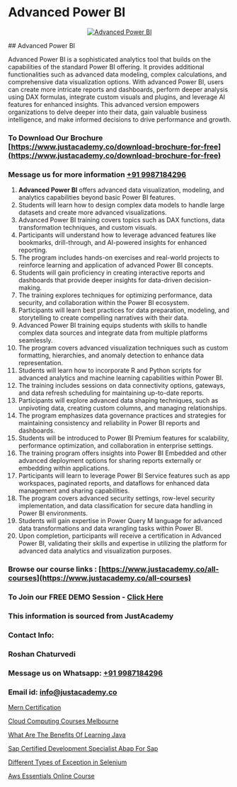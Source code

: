 # Advanced Power BI

<p align="center">
  <a href="https://justacademy.co/course-detail/tableau-training">
    <img src="https://justacademy.co/storage2/course_image/1709718933_course_image.webp" alt="Advanced Power BI">
  </a>
</p>
## Advanced Power BI

Advanced Power BI is a sophisticated analytics tool that builds on the capabilities of the standard Power BI offering. It provides additional functionalities such as advanced data modeling, complex calculations, and comprehensive data visualization options. With advanced Power BI, users can create more intricate reports and dashboards, perform deeper analysis using DAX formulas, integrate custom visuals and plugins, and leverage AI features for enhanced insights. This advanced version empowers organizations to delve deeper into their data, gain valuable business intelligence, and make informed decisions to drive performance and growth.
### To Download Our Brochure [https://www.justacademy.co/download-brochure-for-free](https://www.justacademy.co/download-brochure-for-free)
### Message us for more information [+91 9987184296](https://api.whatsapp.com/send?phone=919987184296)
1) **Advanced Power BI** offers advanced data visualization, modeling, and analytics capabilities beyond basic Power BI features.
2) Students will learn how to design complex data models to handle large datasets and create more advanced visualizations.
3) Advanced Power BI training covers topics such as DAX functions, data transformation techniques, and custom visuals.
4) Participants will understand how to leverage advanced features like bookmarks, drill-through, and AI-powered insights for enhanced reporting.
5) The program includes hands-on exercises and real-world projects to reinforce learning and application of advanced Power BI concepts.
6) Students will gain proficiency in creating interactive reports and dashboards that provide deeper insights for data-driven decision-making.
7) The training explores techniques for optimizing performance, data security, and collaboration within the Power BI ecosystem.
8) Participants will learn best practices for data preparation, modeling, and storytelling to create compelling narratives with their data.
9) Advanced Power BI training equips students with skills to handle complex data sources and integrate data from multiple platforms seamlessly.
10) The program covers advanced visualization techniques such as custom formatting, hierarchies, and anomaly detection to enhance data representation.
11) Students will learn how to incorporate R and Python scripts for advanced analytics and machine learning capabilities within Power BI.
12) The training includes sessions on data connectivity options, gateways, and data refresh scheduling for maintaining up-to-date reports.
13) Participants will explore advanced data shaping techniques, such as unpivoting data, creating custom columns, and managing relationships.
14) The program emphasizes data governance practices and strategies for maintaining consistency and reliability in Power BI reports and dashboards.
15) Students will be introduced to Power BI Premium features for scalability, performance optimization, and collaboration in enterprise settings.
16) The training program offers insights into Power BI Embedded and other advanced deployment options for sharing reports externally or embedding within applications.
17) Participants will learn to leverage Power BI Service features such as app workspaces, paginated reports, and dataflows for enhanced data management and sharing capabilities.
18) The program covers advanced security settings, row-level security implementation, and data classification for secure data handling in Power BI environments.
19) Students will gain expertise in Power Query M language for advanced data transformations and data wrangling tasks within Power BI.
20) Upon completion, participants will receive a certification in Advanced Power BI, validating their skills and expertise in utilizing the platform for advanced data analytics and visualization purposes.

### Browse our course links : [https://www.justacademy.co/all-courses](https://www.justacademy.co/all-courses) 
### To Join our FREE DEMO Session - [Click Here](https://www.justacademy.co/register-for-course-demo)


### This information is sourced from JustAcademy
### Contact Info:
### Roshan Chaturvedi
### Message us on Whatsapp: [+91 9987184296](https://api.whatsapp.com/send?phone=919987184296)
### Email id: [info@justacademy.co](mailto:info@justacademy.co)
                
[Mern Certification](https://www.linkedin.com/pulse/mern-certification-justacademy-chandigarh-z6y1e/)

[Cloud Computing Courses Melbourne](https://www.linkedin.com/pulse/cloud-computing-courses-melbourne-justacademy-mumbai-ashuc?trackingId=PWxsHQdWFSYVdB%2Fo6qNfIA%3D%3D&lipi=urn%3Ali%3Apage%3Ad_flagship3_showcase_admin%3Bd7Lyhom7ShKzEAWk1fq2Tw%3D%3D)

[What Are The Benefits Of Learning Java](https://medium.com/@roneet705/what-are-the-benefits-of-learning-java-1abcbb4808fe)

[Sap Certified Development Specialist Abap For Sap ](https://medium.com/@negishivu99/sap-certified-development-specialist-abap-for-sap-811262a760da)

[Different Types of Exception in Selenium](https://justacademyin.github.io/justacademy/different-types-of-exception-in-selenium)

[Aws Essentials Online Course](https://justacademyin.github.io/justacademy/aws-essentials-online-course)

